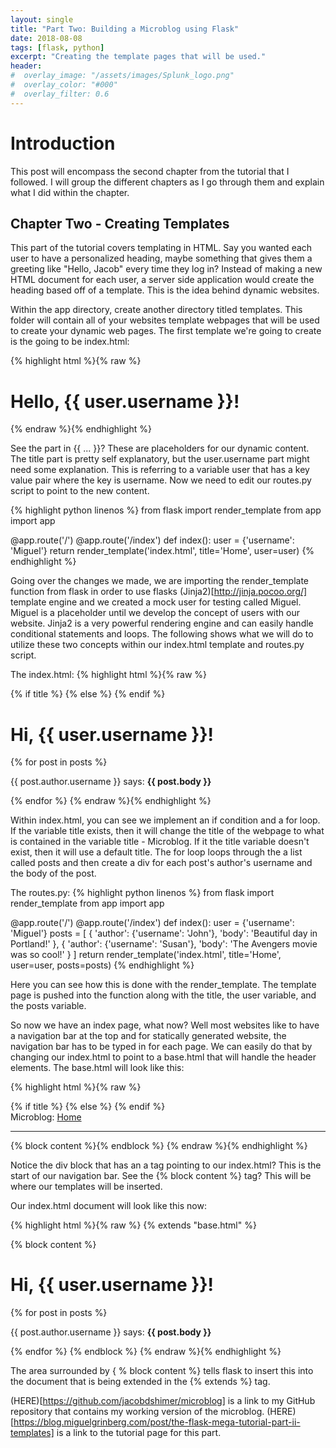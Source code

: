 ```yaml
---
layout: single
title: "Part Two: Building a Microblog using Flask"
date: 2018-08-08
tags: [flask, python]
excerpt: "Creating the template pages that will be used."
header:
#  overlay_image: "/assets/images/Splunk_logo.png"
#  overlay_color: "#000"
#  overlay_filter: 0.6
---
```


# Introduction

This post will encompass the second chapter from the tutorial that I followed.  I will group the different chapters as I go through them and explain what I did within the chapter.

## Chapter Two - Creating Templates

This part of the tutorial covers templating in HTML.  Say you wanted each user to have a personalized heading, maybe something that gives them a greeting like "Hello, Jacob" every time they log in?  Instead of making a new HTML document for each user, a server side application would create the heading based off of a template.  This is the idea behind dynamic websites.  

Within the app directory, create another directory titled templates.  This folder will contain all of your websites template webpages that will be used to create your dynamic web pages.  The first template we're going to create is the going to be index.html:

{% highlight html %}{% raw %}
  <html>
      <head>
          <title>{{ title }} - Microblog</title>
      </head>
      <body>
          <h1>Hello, {{ user.username }}!</h1>
      </body>
  </html>
{% endraw %}{% endhighlight %}

See the part in {{ ... }}?  These are placeholders for our dynamic content.  The title part is pretty self explanatory, but the user.username part might need some explanation.  This is referring to a variable user that has a key value pair where the key is username.  Now we need to edit our routes.py script to point to the new content.

{% highlight python linenos %}
  from flask import render_template
  from app import app

  @app.route('/')
  @app.route('/index')
  def index():
      user = {'username': 'Miguel'}
      return render_template('index.html', title='Home', user=user)
{% endhighlight %}

Going over the changes we made, we are importing the render_template function from flask in order to use flasks (Jinja2)[http://jinja.pocoo.org/] template engine and we created a mock user for testing called Miguel.  Miguel is a placeholder until we develop the concept of users with our website.  Jinja2 is a very powerful rendering engine and can easily handle conditional statements and loops.  The following shows what we will do to utilize these two concepts within our index.html template and routes.py script.

The index.html:
{% highlight html %}{% raw %}
  <html>
      <head>
          {% if title %}
          <title>{{ title }} - Microblog</title>
          {% else %}
          <title>Welcome to Microblog</title>
          {% endif %}
      </head>
      <body>
          <h1>Hi, {{ user.username }}!</h1>
          {% for post in posts %}
          <div><p>{{ post.author.username }} says: <b>{{ post.body }}</b></p></div>
          {% endfor %}
      </body>
  </html>
{% endraw %}{% endhighlight %}

Within index.html, you can see we implement an if condition and a for loop.  If the variable title exists, then it will change the title of the webpage to what is contained in the variable title - Microblog.  If it the title variable doesn't exist, then it will use a default title.  The for loop loops through the a list called posts and then create a div for each post's author's username and the body of the post.

The routes.py:
{% highlight python linenos %}
  from flask import render_template
  from app import app

  @app.route('/')
  @app.route('/index')
  def index():
      user = {'username': 'Miguel'}
      posts = [
          {
              'author': {'username': 'John'},
              'body': 'Beautiful day in Portland!'
          },
          {
              'author': {'username': 'Susan'},
              'body': 'The Avengers movie was so cool!'
          }
      ]
      return render_template('index.html', title='Home', user=user, posts=posts)
{% endhighlight %}

Here you can see how this is done with the render_template.  The template page is pushed into the function along with the title, the user variable, and the posts variable.

So now we have an index page, what now? Well most websites like to have a navigation bar at the top and for statically generated website, the navigation bar has to be typed in for each page.  We can easily do that by changing our index.html to point to a base.html that will handle the header elements.  The base.html will look like this:

{% highlight html %}{% raw %}
  <html>
      <head>
        {% if title %}
        <title>{{ title }} - Microblog</title>
        {% else %}
        <title>Welcome to Microblog</title>
        {% endif %}
      </head>
      <body>
          <div>Microblog: <a href="/index">Home</a></div>
          <hr>
          {% block content %}{% endblock %}
      </body>
  </html>
{% endraw %}{% endhighlight %}

Notice the div block that has an a tag pointing to our index.html?  This is the start of our navigation bar.  See the {% block content %} tag? This will be where our templates will be inserted.

Our index.html document will look like this now:

{% highlight html %}{% raw %}
  {% extends "base.html" %}

  {% block content %}
      <h1>Hi, {{ user.username }}!</h1>
      {% for post in posts %}
      <div><p>{{ post.author.username }} says: <b>{{ post.body }}</b></p></div>
      {% endfor %}
  {% endblock %}
{% endraw %}{% endhighlight %}

The area surrounded by { % block content %} tells flask to insert this into the document that is being extended in the {% extends %} tag.

(HERE)[https://github.com/jacobdshimer/microblog] is a link to my GitHub repository that contains my working version of the microblog.
(HERE)[https://blog.miguelgrinberg.com/post/the-flask-mega-tutorial-part-ii-templates] is a link to the tutorial page for this part.

